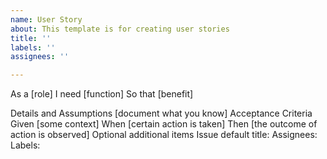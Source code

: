 ```yaml
---
name: User Story
about: This template is for creating user stories
title: ''
labels: ''
assignees: ''

---
```


As a [role]
I need [function]
So that [benefit]

Details and Assumptions
[document what you know]
Acceptance Criteria
Given [some context]
When [certain action is taken]
Then [the outcome of action is observed]
Optional additional items
Issue default title:
Assignees:
Labels:
